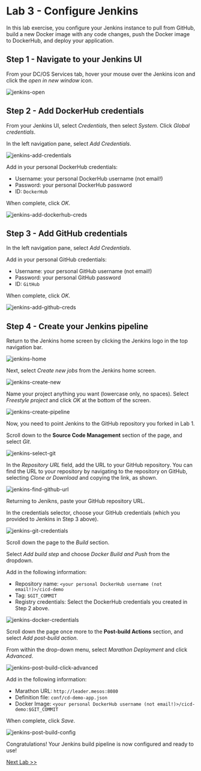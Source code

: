 # Lab 3 - Configure Jenkins 

In this lab exercise, you configure your Jenkins instance to pull from GitHub, build a new Docker image with any code changes, push the Docker image to DockerHub, and deploy your application.

## Step 1 - Navigate to your Jenkins UI

From your DC/OS Services tab, hover your mouse over the Jenkins icon and click the *open in new window* icon.

![jenkins-open](https://github.com/tbaums/dcos-k8s-days-labs/blob/master/labs/CICD-labs/screenshots/jenkins-open.png)


## Step 2 - Add DockerHub credentials

From your Jenkins UI, select *Credentials*, then select *System*. Click *Global credentials*.

In the left navigation pane, select *Add Credentials*. 

![jenkins-add-credentials](https://github.com/tbaums/dcos-k8s-days-labs/blob/master/labs/CICD-labs/screenshots/jenkins-add-credentials.png)

Add in your personal DockerHub credentials:
- Username: your personal DockerHub username (not email!)
- Password: your personal DockerHub password
- ID: `DockerHub`

When complete, click *OK*.

![jenkins-add-dockerhub-creds](https://github.com/tbaums/dcos-k8s-days-labs/blob/master/labs/CICD-labs/screenshots/jenkins-add-dockerhub-creds.png)

## Step 3 - Add GitHub credentials

In the left navigation pane, select *Add Credentials*. 

Add in your personal GitHub credentials:
- Username: your personal GitHub username (not email!)
- Password: your personal GitHub password
- ID: `GitHub`

When complete, click *OK*.

![jenkins-add-github-creds](https://github.com/tbaums/dcos-k8s-days-labs/blob/master/labs/CICD-labs/screenshots/jenkins-add-github-creds.png)

## Step 4 - Create your Jenkins pipeline

Return to the Jenkins home screen by clicking the Jenkins logo in the top navigation bar.

![jenkins-home](https://github.com/tbaums/dcos-k8s-days-labs/blob/master/labs/CICD-labs/screenshots/jenkins-home.png)

Next, select *Create new jobs* from the Jenkins home screen.

![jenkins-create-new](https://github.com/tbaums/dcos-k8s-days-labs/blob/master/labs/CICD-labs/screenshots/jenkins-create-new.png)

Name your project anything you want (lowercase only, no spaces). Select *Freestyle project* and click *OK* at the bottom of the screen.

![jenkins-create-pipeline](https://github.com/tbaums/dcos-k8s-days-labs/blob/master/labs/CICD-labs/screenshots/jenkins-create-pipeline.png)

Now, you need to point Jenkins to the GitHub repository you forked in Lab 1.

Scroll down to the **Source Code Management** section of the page, and select *Git*.

![jenkins-select-git](https://github.com/tbaums/dcos-k8s-days-labs/blob/master/labs/CICD-labs/screenshots/jenkins-select-git.png)

In the *Repository URL* field, add the URL to your GitHub repository. You can find the URL to your repository by navigating to the repository on GitHub, selecting *Clone or Download* and copying the link, as shown.

![jenkins-find-github-url](https://github.com/tbaums/dcos-k8s-days-labs/blob/master/labs/CICD-labs/screenshots/jenkins-find-github-url.png)

Returning to Jenikns, paste your GitHub repository URL. 

In the credentials selector, choose your GitHub credentials (which you provided to Jenkins in Step 3 above).

![jenkins-git-credentials](https://github.com/tbaums/dcos-k8s-days-labs/blob/master/labs/CICD-labs/screenshots/jenkins-git-credentials.png)

Scroll down the page to the *Build* section.

Select *Add build step* and choose *Docker Build and Push* from the dropdown. 

Add in the following information:
- Repository name: `<your personal DockerHub username (not email!)>/cicd-demo`
- Tag: `$GIT_COMMIT`
- Registry credentials: Select the DockerHub credentials you created in Step 2 above.


![jenkins-docker-credentials](https://github.com/tbaums/dcos-k8s-days-labs/blob/master/labs/CICD-labs/screenshots/jenkins-docker-credentials.png)

Scroll down the page once more to the **Post-build Actions** section, and select *Add post-build action*.

From within the drop-down menu, select *Marathon Deployment* and click *Advanced*.

![jenkins-post-build-click-advanced](https://github.com/tbaums/dcos-k8s-days-labs/blob/master/labs/CICD-labs/screenshots/jenkins-post-build-click-advanced.png)


Add in the following information:
- Marathon URL: `http://leader.mesos:8080`
- Definition file: `conf/cd-demo-app.json`
- Docker Image: `<your personal DockerHub username (not email!)>/cicd-demo:$GIT_COMMIT`

When complete, click *Save*.


![jenkins-post-build-config](https://github.com/tbaums/dcos-k8s-days-labs/blob/master/labs/CICD-labs/screenshots/jenkins-post-build-config.png)


Congratulations! Your Jenkins build pipeline is now configured and ready to use!

[Next Lab >>](https://github.com/tbaums/dcos-NUAN-labs/blob/master/labs/4%20-%20CICD-labs/Lab_04_Run_Jenkins_Build_Pipeline.md)